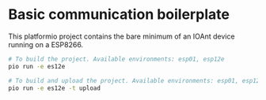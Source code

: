 # Basic communication boilerplate
This platformio project contains the bare minimum of an IOAnt device running on a ESP8266.


```sh
# To build the project. Available environments: esp01, esp12e
pio run -e es12e
```

```sh
# To build and upload the project. Available environments: esp01, esp12e
pio run -e es12e -t upload
```
